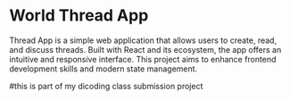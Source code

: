 # World Thread App

Thread App is a simple web application that allows users to create, read, and discuss threads. Built with React and its ecosystem, the app offers an intuitive and responsive interface. This project aims to enhance frontend development skills and modern state management.

#this is part of my dicoding class submission project
